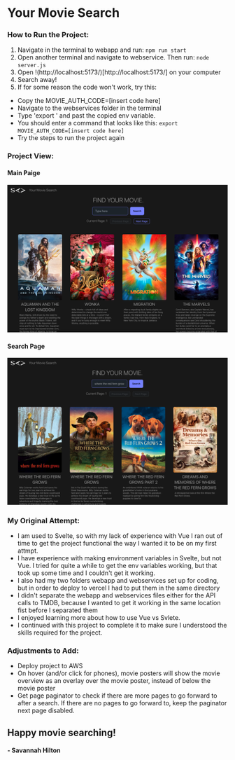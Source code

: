 # Your Movie Search

### How to Run the Project:

1. Navigate in the terminal to webapp and run:
   `npm run start`
2. Open another terminal and navigate to webservice. Then run:
   `node server.js`
3. Open !(http://localhost:5173/)[http://localhost:5173/] on your computer
4. Search away!
5. If for some reason the code won't work, try this:

- Copy the MOVIE_AUTH_CODE=[insert code here]
- Navigate to the webservices folder in the terminal
- Type 'export ' and past the copied env variable.
- You should enter a command that looks like this: `export MOVIE_AUTH_CODE=[insert code here]`
- Try the steps to run the project again

### Project View:

#### Main Paige

![main view](siteView.png)

#### Search Page

![search view](searchView.png)

### My Original Attempt:

- I am used to Svelte, so with my lack of experience with Vue I ran out of time to get the project functional the way I wanted it to be on my first attmpt.
- I have experience with making environment variables in Svelte, but not Vue. I tried for quite a while to get the env variables working, but that took up some time and I couldn't get it working.
- I also had my two folders webapp and webservices set up for coding, but in order to deploy to vercel I had to put them in the same directory
- I didn't separate the webapp and webservices files either for the API calls to TMDB, because I wanted to get it working in the same location fist before I separated them
- I enjoyed learning more about how to use Vue vs Svlete.
- I continued with this project to complete it to make sure I understood the skills required for the project.

### Adjustments to Add:

- Deploy project to AWS
- On hover (and/or click for phones), movie posters will show the movie overview as an overlay over the movie poster, instead of below the movie poster
- Get page paginator to check if there are more pages to go forward to after a search. If there are no pages to go forward to, keep the paginator next page disabled.

## Happy movie searching!

#### - Savannah Hilton
